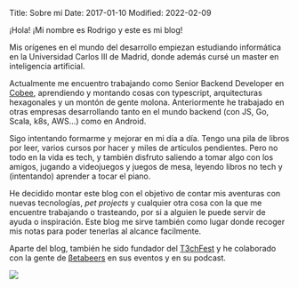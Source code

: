 Title: Sobre mí
Date: 2017-01-10
Modified: 2022-02-09

¡Hola! ¡Mi nombre es Rodrigo y este es mi blog!

Mis orígenes en el mundo del desarrollo empiezan estudiando informática en la Universidad Carlos III de Madrid, donde además cursé un master en inteligencia artificial.

Actualmente me encuentro trabajando como Senior Backend Developer en [Cobee](https://cobee.io/), aprendiendo y montando cosas con typescript, arquitecturas hexagonales y un montón de gente molona. Anteriormente he trabajado en otras empresas desarrollando tanto en el mundo backend (con JS, Go, Scala, k8s, AWS...) como en Android.

Sigo intentando formarme y mejorar en mi día a día. Tengo una pila de libros por leer, varios cursos por hacer y miles de artículos pendientes. Pero no todo en la vida es tech, y también disfruto saliendo a tomar algo con los amigos, jugando a videojuegos y juegos de mesa, leyendo libros no tech y (intentando) aprender a tocar el piano.

He decidido montar este blog con el objetivo de contar mis aventuras con nuevas tecnologías, *pet projects* y cualquier otra cosa con la que me encuentre trabajando o trasteando, por si a alguien le puede servir de ayuda o inspiración. Este blog me sirve también como lugar donde recoger mis notas para poder tenerlas al alcance facilmente.

Aparte del blog, también he sido fundador del [T3chFest](https://t3chfest.uc3m.es) y he colaborado con la gente de [βetabeers](https://betabeers.com/) en sus eventos y en su podcast.

<img style="display: block; margin-left: auto; margin-right: auto" src="http://i.giphy.com/OkMQ3AnbmkE5a.gif">